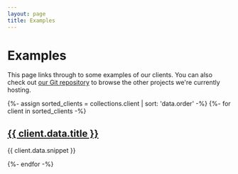 ```yaml
---
layout: page
title: Examples
---
```


# Examples

This page links through to some examples of our clients. You can also check out [our Git repository](https://git.chobble.com/hosted-by-chobble/) to browse the other projects we're currently hosting.

<div class="clients-grid">
{%- assign sorted_clients = collections.client | sort: 'data.order' -%}
{%- for client in sorted_clients -%}
    <div class="client-card">
        <h2><a href="{{ client.url }}">{{ client.data.title }}</a></h2>
        <p>{{ client.data.snippet }}</p>
    </div>
{%- endfor -%}
</div>

